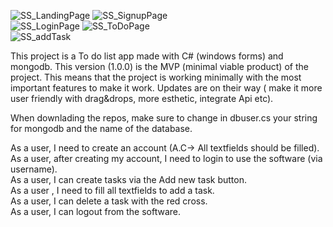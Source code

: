 
![SS_LandingPage](https://github.com/MouadMalhoud/ToDoList/assets/89527173/0f5fc03c-fc6c-4b5c-ba00-34a053379f51)
![SS_SignupPage](https://github.com/MouadMalhoud/ToDoList/assets/89527173/ed29f6de-74df-4794-9bde-34e544f04dfb)  
![SS_LoginPage](https://github.com/MouadMalhoud/ToDoList/assets/89527173/7365992f-3d5e-41ec-8c85-818f0c3a794f)
![SS_ToDoPage](https://github.com/MouadMalhoud/ToDoList/assets/89527173/3e427b47-46a4-45c4-a2a9-09c7ccb87257)  
![SS_addTask](https://github.com/MouadMalhoud/ToDoList/assets/89527173/80c71bb7-2817-4e19-9292-639a2bf28d05)

This project is a To do list app made with C# (windows forms) and mongodb. This version (1.0.0) is the MVP (minimal viable product) of the project. This means that the project is working minimally with the most important features to make it work. Updates are on their way ( make it more user friendly with drag&drops, more esthetic, integrate Api etc). 

When downlading the repos, make sure to change in dbuser.cs your string for mongodb and the name of the database.

As a user, I need to create an account (A.C-­> All textfields should be filled).   
As a user, after creating my account, I need to login to use the software (via username).  
As a user, I can create tasks via the Add new task button.   
As a user , I need to fill all textfields to add a task.  
As a user, I can delete a task with the red cross.  
As a user, I can logout from the software.  

